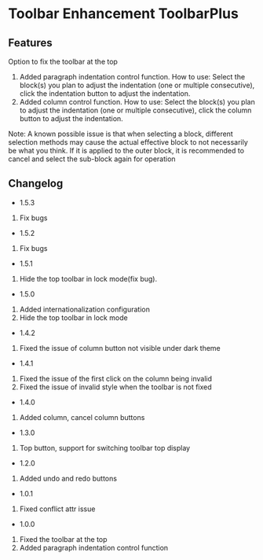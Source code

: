 # Toolbar Enhancement ToolbarPlus
## Features
Option to fix the toolbar at the top
1. Added paragraph indentation control function. How to use: Select the block(s) you plan to adjust the indentation (one or multiple consecutive), click the indentation button to adjust the indentation.
2. Added column control function. How to use: Select the block(s) you plan to adjust the indentation (one or multiple consecutive), click the column button to adjust the indentation.

Note: A known possible issue is that when selecting a block, different selection methods may cause the actual effective block to not necessarily be what you think. If it is applied to the outer block, it is recommended to cancel and select the sub-block again for operation

## Changelog
+ 1.5.3
1. Fix bugs
+ 1.5.2
1. Fix bugs
+ 1.5.1
1. Hide the top toolbar in lock mode(fix bug). 
+ 1.5.0
1. Added internationalization configuration
2. Hide the top toolbar in lock mode
+ 1.4.2
1. Fixed the issue of column button not visible under dark theme
+ 1.4.1
1. Fixed the issue of the first click on the column being invalid
2. Fixed the issue of invalid style when the toolbar is not fixed
+ 1.4.0
1. Added column, cancel column buttons
+ 1.3.0
1. Top button, support for switching toolbar top display
+ 1.2.0
1. Added undo and redo buttons
+ 1.0.1
1. Fixed conflict attr issue
+ 1.0.0
1. Fixed the toolbar at the top
2. Added paragraph indentation control function